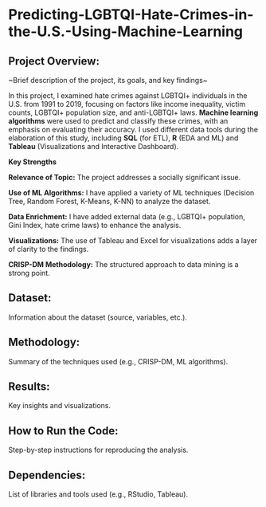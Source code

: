 # Predicting-LGBTQI-Hate-Crimes-in-the-U.S.-Using-Machine-Learning


## Project Overview: 
~Brief description of the project, its goals, and key findings~

In this project, I examined hate crimes against LGBTQI+ individuals in the U.S. from 1991 to 2019, focusing on factors like income inequality, victim counts, LGBTQI+ population size, and anti-LGBTQI+ laws. **Machine learning algorithms** were used to predict and classify these crimes, with an emphasis on evaluating their accuracy. I used different data tools during the elaboration of this study, including **SQL** (for ETL), **R** (EDA and ML) and **Tableau** (Visualizations and Interactive Dashboard).

**Key Strengths**

**Relevance of Topic:** The project addresses a socially significant issue.

**Use of ML Algorithms:** I have applied a variety of ML techniques (Decision Tree, Random Forest, K-Means, K-NN) to analyze the dataset.

**Data Enrichment:** I have added external data (e.g., LGBTQI+ population, Gini Index, hate crime laws) to enhance the analysis.

**Visualizations:** The use of Tableau and Excel for visualizations adds a layer of clarity to the findings.

**CRISP-DM Methodology:** The structured approach to data mining is a strong point.




## Dataset: 
Information about the dataset (source, variables, etc.).

## Methodology: 
Summary of the techniques used (e.g., CRISP-DM, ML algorithms).

## Results: 
Key insights and visualizations.

## How to Run the Code: 
Step-by-step instructions for reproducing the analysis.

## Dependencies: 
List of libraries and tools used (e.g., RStudio, Tableau).
